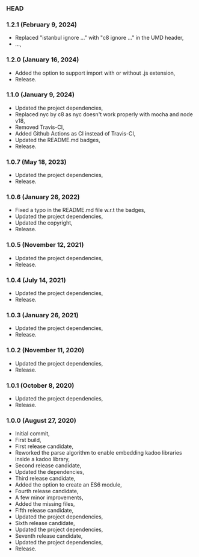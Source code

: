### HEAD

### 1.2.1 (February 9, 2024)

  * Replaced "istanbul ignore ..." with "c8 ignore ..." in the UMD header,
  * ...,


### 1.2.0 (January 16, 2024)

  * Added the option to support import with or without .js extension,
  * Release.


### 1.1.0 (January 9, 2024)

  * Updated the project dependencies,
  * Replaced nyc by c8 as nyc doesn't work properly with mocha and node v18,
  * Removed Travis-CI,
  * Added Github Actions as CI instead of Travis-CI,
  * Updated the README.md badges,
  * Release.


### 1.0.7 (May 18, 2023)

  * Updated the project dependencies,
  * Release.


### 1.0.6 (January 26, 2022)

  * Fixed a typo in the README.md file w.r.t the badges,
  * Updated the project dependencies,
  * Updated the copyright,
  * Release.


### 1.0.5 (November 12, 2021)

  * Updated the project dependencies,
  * Release.


### 1.0.4 (July 14, 2021)

  * Updated the project dependencies,
  * Release.


### 1.0.3 (January 26, 2021)

  * Updated the project dependencies,
  * Release.


### 1.0.2 (November 11, 2020)

  * Updated the project dependencies,
  * Release.


### 1.0.1 (October 8, 2020)

  * Updated the project dependencies,
  * Release.


### 1.0.0 (August 27, 2020)

  * Initial commit,
  * First build,
  * First release candidate,
  * Reworked the parse algorithm to enable embedding kadoo libraries inside a kadoo library,
  * Second release candidate,
  * Updated the dependencies,
  * Third release candidate,
  * Added the option to create an ES6 module,
  * Fourth release candidate,
  * A few minor improvements,
  * Added the missing files,
  * Fifth release candidate,
  * Updated the project dependencies,
  * Sixth release candidate,
  * Updated the project dependencies,
  * Seventh release candidate,
  * Updated the project dependencies,
  * Release.
